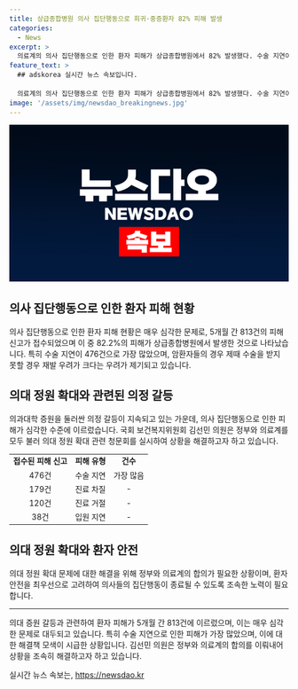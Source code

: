 ```yaml
---
title: 상급종합병원 의사 집단행동으로 희귀·중증환자 82% 피해 발생
categories:
  - News
excerpt: >
  의료계의 의사 집단행동으로 인한 환자 피해가 상급종합병원에서 82% 발생했다. 수술 지연이 476건으로 가장 많았으며, 암환자의 경우 재발 우려가 커진다는 우려가 제기되고 있음. 김선민 의원은 관련 청문회를 통해 정부와 의료계를 합의해 의사들의 집단행동 종료를 모색하겠다고 밝혔다.
feature_text: >
  ## adskorea 실시간 뉴스 속보입니다.

  의료계의 의사 집단행동으로 인한 환자 피해가 상급종합병원에서 82% 발생했다. 수술 지연이 476건으로 가장 많았으며, 암환자의 경우 재발 우려가 커진다는 우려가 제기되고 있음. 김선민 의원은 관련 청문회를 통해 정부와 의료계를 합의해 의사들의 집단행동 종료를 모색하겠다고 밝혔다.
image: '/assets/img/newsdao_breakingnews.jpg'
---
```


<p><img src="/assets/img/newsdao_breakingnews.jpg" alt="adskorea 속보" /></p>

<h2 data-ke-size="size26">의사 집단행동으로 인한 환자 피해 현황</h2>

<p data-ke-size="size16">의사 집단행동으로 인한 환자 피해 현황은 매우 심각한 문제로, 5개월 간 813건의 피해신고가 접수되었으며 이 중 82.2%의 피해가 상급종합병원에서 발생한 것으로 나타났습니다. 특히 수술 지연이 476건으로 가장 많았으며, 암환자들의 경우 제때 수술을 받지 못할 경우 재발 우려가 크다는 우려가 제기되고 있습니다.</p>

<h2 data-ke-size="size26">의대 정원 확대와 관련된 의정 갈등</h2>

<p data-ke-size="size16">의과대학 증원을 둘러싼 의정 갈등이 지속되고 있는 가운데, 의사 집단행동으로 인한 피해가 심각한 수준에 이르렀습니다. 국회 보건복지위원회 김선민 의원은 정부와 의료계를 모두 불러 의대 정원 확대 관련 청문회를 실시하여 상황을 해결하고자 하고 있습니다.</p>

<table>
  <tr>
    <td style="text-align: center; height: 17px;"><b>접수된 피해 신고</b></td>
    <td style="text-align: center; height: 17px;"><b>피해 유형</b></td>
    <td style="text-align: center; height: 17px;"><b>건수</b></td>
  </tr>
  <tr>
    <td style="text-align: center; height: 17px;">476건</td>
    <td style="text-align: center; height: 17px;">수술 지연</td>
    <td style="text-align: center; height: 17px;">가장 많음</td>
  </tr>
  <tr>
    <td style="text-align: center; height: 17px;">179건</td>
    <td style="text-align: center; height: 17px;">진료 차질</td>
    <td style="text-align: center; height: 17px;">-</td>
  </tr>
  <tr>
    <td style="text-align: center; height: 17px;">120건</td>
    <td style="text-align: center; height: 17px;">진료 거절</td>
    <td style="text-align: center; height: 17px;">-</td>
  </tr>
  <tr>
    <td style="text-align: center; height: 17px;">38건</td>
    <td style="text-align: center; height: 17px;">입원 지연</td>
    <td style="text-align: center; height: 17px;">-</td>
  </tr>
</table>

<h2 data-ke-size="size26">의대 정원 확대와 환자 안전</h2>

<p data-ke-size="size16">의대 정원 확대 문제에 대한 해결을 위해 정부와 의료계의 합의가 필요한 상황이며, 환자 안전을 최우선으로 고려하여 의사들의 집단행동이 종료될 수 있도록 조속한 노력이 필요합니다.</p>

<hr>

<p>의대 증원 갈등과 관련하여 환자 피해가 5개월 간 813건에 이르렀으며, 이는 매우 심각한 문제로 대두되고 있습니다. 특히 수술 지연으로 인한 피해가 가장 많았으며, 이에 대한 해결책 모색이 시급한 상황입니다. 김선민 의원은 정부와 의료계의 합의를 이뤄내어 상황을 조속히 해결하고자 하고 있습니다.</p>
실시간 뉴스 속보는, <a href="https://newsdao.kr" rel="dofollow">https://newsdao.kr</a>


